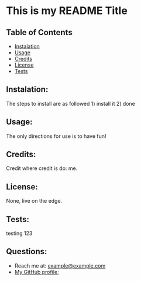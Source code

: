 # This is my README Title
  ## Table of Contents
  - [Instalation](#instalation)
  - [Usage](#usage)
  - [Credits](#credits)
  - [License](#license)
  - [Tests](#tests)

  ## Instalation:
  The steps to install are as followed 1) install it 2) done

  ## Usage:
  The only directions for use is to have fun!

  ## Credits:
  Credit where credit is do: me.

  ## License:
  None, live on the edge.

  ## Tests: 
  testing 123

  ## Questions:
  - Reach me at: example@example.com
  - [My GitHub profile](https://github.com/example123);
  